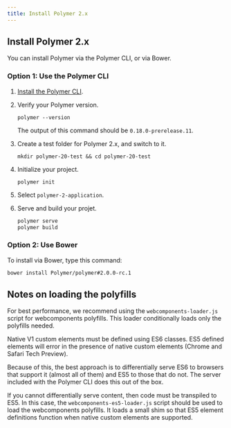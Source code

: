 ```yaml
---
title: Install Polymer 2.x
---
```


<!-- toc -->

## Install Polymer 2.x

You can install Polymer via the Polymer CLI, or via Bower.

### Option 1: Use the Polymer CLI

1. [Install the Polymer CLI](https://www.polymer-project.org/2.0/start/toolbox/set-up#install-the-polymer-cli).

2. Verify your Polymer version. 

    `polymer --version`

    The output of this command should be `0.18.0-prerelease.11`.

3. Create a test folder for Polymer 2.x, and switch to it.

    `mkdir polymer-20-test && cd polymer-20-test`

4. Initialize your project.

    `polymer init`

5. Select `polymer-2-application`.

6. Serve and build your projet.

    ```bash
    polymer serve
    polymer build
    ```

### Option 2: Use Bower

To install via Bower, type this command:

```bash
bower install Polymer/polymer#2.0.0-rc.1
```

## Notes on loading the polyfills

For best performance, we recommend using the `webcomponents-loader.js` script for webcomponents 
polyfills. This loader conditionally loads only the polyfills needed.

Native V1 custom elements must be defined using ES6 classes. ES5 defined elements will error in the 
presence of native custom elements (Chrome and Safari Tech Preview).

Because of this, the best approach is to differentially serve ES6 to browsers that support it 
(almost all of them) and ES5 to those that do not. The server included with the Polymer CLI does 
this out of the box.

If you cannot differentially serve content, then code must be transpiled to ES5. In this case, the 
`webcomponents-es5-loader.js` script should be used to load the webcomponents polyfills. It loads a 
small shim so that ES5 element definitions function when native custom elements are supported.


